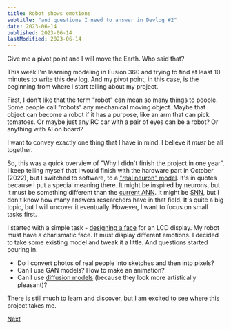 ```yaml
---
title: Robot shows emotions
subtitle: "and questions I need to answer in Devlog #2"
date: 2023-06-14
published: 2023-06-14
lastModified: 2023-06-14
---
```


Give me a pivot point and I will move the Earth. Who said that?

This week I'm learning modeling in Fusion 360 and trying to find at least 10 minutes to write this dev log. And my pivot point, in this case, is the beginning from where I start telling about my project.

First, I don't like that the term "robot" can mean so many things to people. Some people call "robots" any mechanical moving object. Maybe that object can become a robot if it has a purpose, like an arm that can pick tomatoes. Or maybe just any RC car with a pair of eyes can be a robot? Or anything with AI on board?

I want to convey exactly one thing that I have in mind. I believe it _must_ be all together.

So, this was a quick overview of "Why I didn't finish the project in one year". I keep telling myself that I would finish with the hardware part in October (2022), but I switched to software, to a ["real neuron" model](/ai/neuron). It's in quotes because I put a special meaning there. It might be inspired by neurons, but it must be something different than the [current ANN](/ai/reinforcement-learning-using-artificial-neural-networks). It might be [SNN](/ai/spiking-neural-networks), but I don't know how many answers researchers have in that field. It's quite a big topic, but I will uncover it eventually. However, I want to focus on small tasks first.

I started with a simple task - [designing a face](/ai/agent-emotion-model) for an LCD display. My robot must have a charismatic face. It must display different emotions. I decided to take some existing model and tweak it a little. And questions started pouring in.

- Do I convert photos of real people into sketches and then into pixels?
- Can I use GAN models? How to make an animation?
- Can I use [diffusion models](/ai/diffusion-models) (because they look more artistically pleasant)?

There is still much to learn and discover, but I am excited to see where this project takes me.

[Next](/devlog/3)